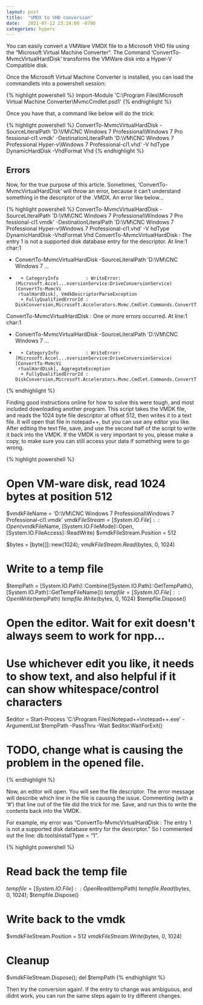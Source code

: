```yaml
---
layout: post
title:  "VMDX to VHD conversion"
date:   2021-07-12 23:24:00 -0700
categories: hyperv
---
```


You can easily convert a VMWare VMDX file to a Microsoft VHD file using the “Microsoft Virtual Machine Converter“. The Command ‘ConvertTo-MvmcVirtualHardDisk’ transforms the VMWare disk into a Hyper-V Compatible disk.

Once the Microsoft Virtual Machine Converter is installed, you can load the commandlets into a powershell session:

{% highlight powershell %}
Import-Module 'C:\Program Files\Microsoft Virtual Machine Converter\MvmcCmdlet.psd1'
{% endhighlight %}

Once you have that, a command like below will do the trick:

{% highlight powershell %}
ConvertTo-MvmcVirtualHardDisk -SourceLiteralPath 'D:\VM\CNC Windows 7 Professional\Windows 7 Pro
fessional-cl1.vmdk' -DestinationLiteralPath 'D:\VM\CNC Windows 7 Professional Hyper-v\Windows 7 Professional-cl1.vhd' -V
hdType DynamicHardDisk -VhdFormat Vhd
{% endhighlight %}

## Errors

Now, for the true purpose of this article. Sometimes, ‘ConvertTo-MvmcVirtualHardDisk’ will throw an error, because it can’t understand something in the descriptor of the .VMDX. An error like below…

{% highlight powershell %}
ConvertTo-MvmcVirtualHardDisk -SourceLiteralPath 'D:\VM\CNC Windows 7 Professional\Windows 7 Pro
fessional-cl1.vmdk' -DestinationLiteralPath 'D:\VM\CNC Windows 7 Professional Hyper-v\Windows 7 Professional-cl1.vhd' -V
hdType DynamicHardDisk -VhdFormat Vhd
ConvertTo-MvmcVirtualHardDisk : The entry 1 is not a supported disk database entry for the descriptor.
At line:1 char:1
+ ConvertTo-MvmcVirtualHardDisk -SourceLiteralPath 'D:\VM\CNC Windows 7 ...
+ ~~~~~~~~~~~~~~~~~~~~~~~~~~~~~~~~~~~~~~~~~~~~~~~~~~~~~~~~~~~~~~~~~~~~~
    + CategoryInfo          : WriteError: (Microsoft.Accel...nversionService:DriveConversionService) [ConvertTo-MvmcVi
   rtualHardDisk], VmdkDescriptorParseException
    + FullyQualifiedErrorId : DiskConversion,Microsoft.Accelerators.Mvmc.Cmdlet.Commands.ConvertToMvmcVirtualHardDiskCommand

ConvertTo-MvmcVirtualHardDisk : One or more errors occurred.
At line:1 char:1
+ ConvertTo-MvmcVirtualHardDisk -SourceLiteralPath 'D:\VM\CNC Windows 7 ...
+ ~~~~~~~~~~~~~~~~~~~~~~~~~~~~~~~~~~~~~~~~~~~~~~~~~~~~~~~~~~~~~~~~~~~~~
    + CategoryInfo          : WriteError: (Microsoft.Accel...nversionService:DriveConversionService) [ConvertTo-MvmcVi
   rtualHardDisk], AggregateException
    + FullyQualifiedErrorId : DiskConversion,Microsoft.Accelerators.Mvmc.Cmdlet.Commands.ConvertToMvmcVirtualHardDiskCommand
{% endhighlight %}

Finding good instructions online for how to solve this were tough, and most included downloading another program. This script takes the VMDK file, and reads the 1024 byte file descriptor at offset 512, then writes it to a text file. It will open that file in notepad++, but you can use any editor you like. After editing the text file, save, and use the second half of the script to write it back into the VMDK. If the VMDK is very important to you, please make a copy, to make sure you can still access your data if something were to go wrong.

{% highlight powershell %}
# Open VM-ware disk, read 1024 bytes at position 512
$vmdkFileName = 'D:\VM\CNC Windows 7 Professional\Windows 7 Professional-cl1.vmdk'
$vmdkFileStream = [System.IO.File]::Open($vmdkFileName, [System.IO.FileMode]::Open, [System.IO.FileAccess]::ReadWrite)
$vmdkFileStream.Position = 512

$bytes = [byte[]]::new(1024);
$vmdkFileStream.Read($bytes, 0, 1024)

# Write to a temp file
$tempPath = [System.IO.Path]::Combine([System.IO.Path]::GetTempPath(), [System.IO.Path]::GetTempFileName())
$tempfile = [System.IO.File]::OpenWrite($tempPath)
$tempfile.Write($bytes, 0, 1024)
$tempfile.Dispose()

# Open the editor. Wait for exit doesn't always seem to work for npp...
# Use whichever edit you like, it needs to show text, and also helpful if it can show whitespace/control characters
$editor = Start-Process 'C:\Program Files\Notepad++\notepad++.exe' -ArgumentList $tempPath -PassThru -Wait
$editor.WaitForExit()

# TODO, change what is causing the problem in the opened file.
{% endhighlight %}

Now, an editor will open. You will see the file descriptor. The error message will describe which line in the file is causing the issue. Commenting (with a ‘#’) that line out of the file did the trick for me. Save, and run this to write the contents back into the VMDK.

For example, my error was “ConvertTo-MvmcVirtualHardDisk : The entry 1 is not a supported disk database entry for the descriptor.” So I commented out the line: db.toolsInstallType = “1”.

{% highlight powershell %}
# Read back the temp file
$tempfile = [System.IO.File]::OpenRead($tempPath)
$tempfile.Read($bytes, 0, 1024);
$tempfile.Dispose()

# Write back to the vmdk
$vmdkFileStream.Position = 512
$vmdkFileStream.Write($bytes, 0, 1024)

# Cleanup
$vmdkFileStream.Dispose();
del $tempPath
{% endhighlight %}

Then try the conversion again!. If the entry to change was ambiguous, and didnt work, you can run the same steps again to try different changes.